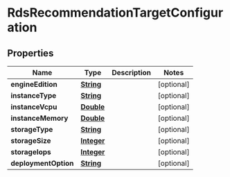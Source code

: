 

# RdsRecommendationTargetConfiguration


## Properties

| Name | Type | Description | Notes |
|------------ | ------------- | ------------- | -------------|
|**engineEdition** | [**String**](String.md) |  |  [optional] |
|**instanceType** | [**String**](String.md) |  |  [optional] |
|**instanceVcpu** | [**Double**](Double.md) |  |  [optional] |
|**instanceMemory** | [**Double**](Double.md) |  |  [optional] |
|**storageType** | [**String**](String.md) |  |  [optional] |
|**storageSize** | [**Integer**](Integer.md) |  |  [optional] |
|**storageIops** | [**Integer**](Integer.md) |  |  [optional] |
|**deploymentOption** | [**String**](String.md) |  |  [optional] |



